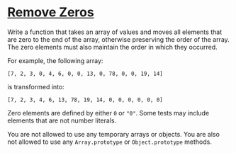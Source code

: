 # [Remove Zeros](https://www.codewars.com/kata/52aae14aa7fd03d57400058f/solutions/javascript)

Write a function that takes an array of values and moves all elements that are zero to the end of the array, otherwise preserving the order of the array. The zero elements must also maintain the order in which they occurred.

For example, the following array:

`[7, 2, 3, 0, 4, 6, 0, 0, 13, 0, 78, 0, 0, 19, 14]`

is transformed into:

`[7, 2, 3, 4, 6, 13, 78, 19, 14, 0, 0, 0, 0, 0, 0]`

Zero elements are defined by either `0` or `"0"`. Some tests may include elements that are not number literals.

You are not allowed to use any temporary arrays or objects. You are also not allowed to use any `Array.prototype` or `Object.prototype` methods.
